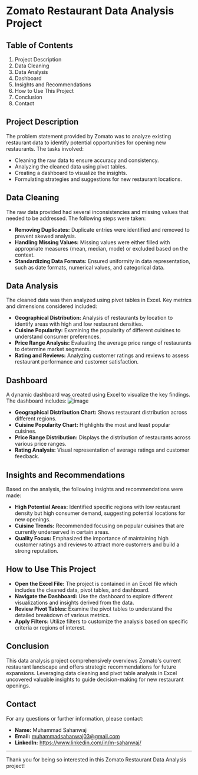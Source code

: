 # Zomato Restaurant Data Analysis Project


## Table of Contents
1. Project Description
2. Data Cleaning
3. Data Analysis
4. Dashboard
5. Insights and Recommendations
6. How to Use This Project
7. Conclusion
8. Contact

## Project Description
The problem statement provided by Zomato was to analyze existing restaurant data to identify potential opportunities for opening new restaurants. The tasks involved:

- Cleaning the raw data to ensure accuracy and consistency.
- Analyzing the cleaned data using pivot tables.
- Creating a dashboard to visualize the insights.
- Formulating strategies and suggestions for new restaurant locations.
## Data Cleaning
The raw data provided had several inconsistencies and missing values that needed to be addressed. The following steps were taken:

- **Removing Duplicates:** Duplicate entries were identified and removed to prevent skewed analysis.
- **Handling Missing Values:** Missing values were either filled with appropriate measures (mean, median, mode) or excluded based on the context.
- **Standardizing Data Formats:** Ensured uniformity in data representation, such as date formats, numerical values, and categorical data.
## Data Analysis
The cleaned data was then analyzed using pivot tables in Excel. Key metrics and dimensions considered included:

- **Geographical Distribution:** Analysis of restaurants by location to identify areas with high and low restaurant densities.
- **Cuisine Popularity:** Examining the popularity of different cuisines to understand consumer preferences.
- **Price Range Analysis:** Evaluating the average price range of restaurants to determine market segments.
- **Rating and Reviews:** Analyzing customer ratings and reviews to assess restaurant performance and customer satisfaction.
## Dashboard
A dynamic dashboard was created using Excel to visualize the key findings. The dashboard includes:
![image](https://github.com/user-attachments/assets/cc105765-9f42-4366-aa01-843e570b4e34)


- **Geographical Distribution Chart:** Shows restaurant distribution across different regions.
- **Cuisine Popularity Chart:** Highlights the most and least popular cuisines.
- **Price Range Distribution:** Displays the distribution of restaurants across various price ranges.
- **Rating Analysis:** Visual representation of average ratings and customer feedback.
## Insights and Recommendations
Based on the analysis, the following insights and recommendations were made:

- **High Potential Areas:** Identified specific regions with low restaurant density but high consumer demand, suggesting potential locations for new openings.
- **Cuisine Trends:** Recommended focusing on popular cuisines that are currently underserved in certain areas.
- **Quality Focus:** Emphasized the importance of maintaining high customer ratings and reviews to attract more customers and build a strong reputation.
## How to Use This Project
- **Open the Excel File:** The project is contained in an Excel file which includes the cleaned data, pivot tables, and dashboard.
- **Navigate the Dashboard:** Use the dashboard to explore different visualizations and insights derived from the data.
- **Review Pivot Tables:** Examine the pivot tables to understand the detailed breakdown of various metrics.
- **Apply Filters:** Utilize filters to customize the analysis based on specific criteria or regions of interest.
## Conclusion
This data analysis project comprehensively overviews Zomato's current restaurant landscape and offers strategic recommendations for future expansions. Leveraging data cleaning and pivot table analysis in Excel uncovered valuable insights to guide decision-making for new restaurant openings.
## Contact
For any questions or further information, please contact:

- **Name:** Muhammad Sahanwaj
- **Email:** muhammadsahanwaj03@gmail.com
- **LinkedIn:** https://www.linkedin.com/in/m-sahanwaj/
---
Thank you for being so interested in this Zomato Restaurant Data Analysis project!



